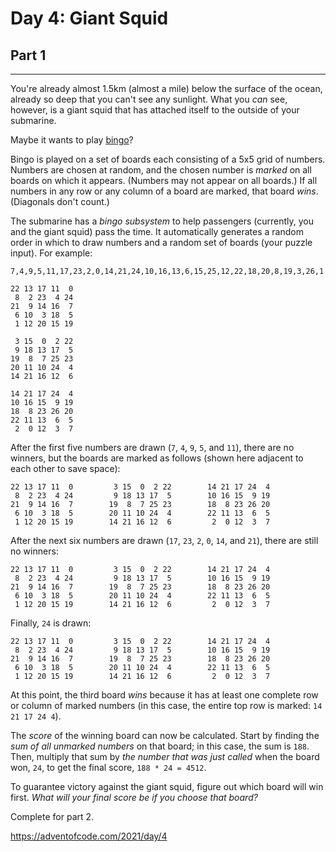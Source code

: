 # Day 4: Giant Squid
## Part 1
--------------------------

You're already almost 1.5km (almost a mile) below the surface of the ocean, already so deep that you can't see any sunlight. What you *can* see, however, is a giant squid that has attached itself to the outside of your submarine.

Maybe it wants to play [bingo](https://en.wikipedia.org/wiki/Bingo_(American_version))?

Bingo is played on a set of boards each consisting of a 5x5 grid of numbers. Numbers are chosen at random, and the chosen number is *marked* on all boards on which it appears. (Numbers may not appear on all boards.) If all numbers in any row or any column of a board are marked, that board *wins*. (Diagonals don't count.)

The submarine has a *bingo subsystem* to help passengers (currently, you and the giant squid) pass the time. It automatically generates a random order in which to draw numbers and a random set of boards (your puzzle input). For example:

```
7,4,9,5,11,17,23,2,0,14,21,24,10,16,13,6,15,25,12,22,18,20,8,19,3,26,1

22 13 17 11  0
 8  2 23  4 24
21  9 14 16  7
 6 10  3 18  5
 1 12 20 15 19

 3 15  0  2 22
 9 18 13 17  5
19  8  7 25 23
20 11 10 24  4
14 21 16 12  6

14 21 17 24  4
10 16 15  9 19
18  8 23 26 20
22 11 13  6  5
 2  0 12  3  7

```

After the first five numbers are drawn (`7`, `4`, `9`, `5`, and `11`), there are no winners, but the boards are marked as follows (shown here adjacent to each other to save space):

```
22 13 17 11  0         3 15  0  2 22        14 21 17 24  4
 8  2 23  4 24         9 18 13 17  5        10 16 15  9 19
21  9 14 16  7        19  8  7 25 23        18  8 23 26 20
 6 10  3 18  5        20 11 10 24  4        22 11 13  6  5
 1 12 20 15 19        14 21 16 12  6         2  0 12  3  7

```

After the next six numbers are drawn (`17`, `23`, `2`, `0`, `14`, and `21`), there are still no winners:

```
22 13 17 11  0         3 15  0  2 22        14 21 17 24  4
 8  2 23  4 24         9 18 13 17  5        10 16 15  9 19
21  9 14 16  7        19  8  7 25 23        18  8 23 26 20
 6 10  3 18  5        20 11 10 24  4        22 11 13  6  5
 1 12 20 15 19        14 21 16 12  6         2  0 12  3  7

```

Finally, `24` is drawn:

```
22 13 17 11  0         3 15  0  2 22        14 21 17 24  4
 8  2 23  4 24         9 18 13 17  5        10 16 15  9 19
21  9 14 16  7        19  8  7 25 23        18  8 23 26 20
 6 10  3 18  5        20 11 10 24  4        22 11 13  6  5
 1 12 20 15 19        14 21 16 12  6         2  0 12  3  7

```

At this point, the third board *wins* because it has at least one complete row or column of marked numbers (in this case, the entire top row is marked: `14 21 17 24 4`).

The *score* of the winning board can now be calculated. Start by finding the *sum of all unmarked numbers* on that board; in this case, the sum is `188`. Then, multiply that sum by *the number that was just called* when the board won, `24`, to get the final score, `188 * 24 = 4512`.

To guarantee victory against the giant squid, figure out which board will win first. *What will your final score be if you choose that board?*



Complete for part 2.

https://adventofcode.com/2021/day/4

